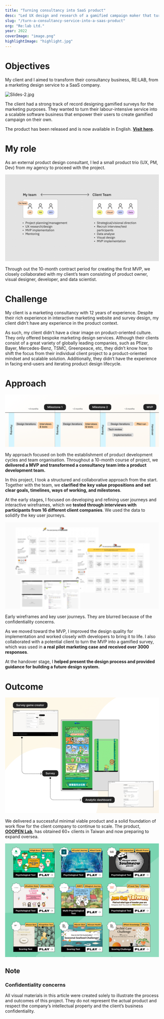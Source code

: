 ```yaml
---
title: "Turning consultancy into SaaS product"
desc: "Led UX design and research of a gamified campaign maker that turns a consultancy business to a SaaS product"
slug: "/turn-a-consultancy-service-into-a-saas-product"
org: "Re:lab Ltd."
year: 2022
coverImage: "image.png"
highlightImage: "highlight.jpg"
---
```


# Objectives

My client and I aimed to transform their consultancy business, RE:LAB, from a marketing design service to a SaaS company. 

![Slides-2.jpg](./Slides-2.jpg)

The client had a strong track of record designing gamified surveys for the marketing purposes. They wanted to turn their labour-intensive service into a scalable software business that empower their users to create gamified campaign on their own.

The product has been released and is now available in English. **[Visit here](https://ooopenlab.cc/en).**

# My role

As an external product design consultant, I led a small product trio (UX, PM, Dev) from my agency to proceed with the project.  

![Slides-3.jpg](./Slides-3.jpg)

Through out the 10-month contract period for creating the first MVP, we closely collaborated with my client’s team consisting of product owner, visual designer, developer, and data scientist.

# Challenge

My client is a marketing consultancy with 12 years of experience. Despite their rich experience in interactive marketing website and survey design, my client didn’t have any experience in the product context. 

As such, my client didn’t have a clear image on product-oriented culture. They only offered bespoke marketing design services. Although their clients consist of a great variety of globally leading companies, such as Pfizer, Bayer, Mercedes-Benz, TSMC, Greenpeace, etc, they didn’t know how to shift the focus from their individual client project to a product-oriented mindset and scalable solution. Additionally, they didn’t have the experience in facing end-users and iterating product design lifecycle.

# Approach

![image.png](./image1.png)

My approach focused on both the establishment of product development cycles and team organisation. Throughout a 10-month course of project, we **delivered a MVP and transformed a consultancy team into a product development team.** 

In this project, I took a structured and collaborative approach from the start. Together with the team, we **clarified the key value propositions and set clear goals, timelines, ways of working, and milestones**. 

At the early stages, I focused on developing and refining user journeys and interactive wireframes, which we **tested through interviews with participants from 16 different client companies**. We used the data to solidify the key user journeys.

![Early wireframes and key user journeys. They are blurred because of the confidentiality concerns.](./image2.png)

Early wireframes and key user journeys. They are blurred because of the confidentiality concerns.

As we moved toward the MVP, I improved the design quality for implementation and worked closely with developers to bring it to life. I also collaborated with a potential client to turn the MVP into a gamified survey, which was used in **a real pilot marketing case and received over 3000 responses**. 

At the handover stage, I **helped present the design process and provided guidance for building a future design system.**

# Outcome

![image.png](./image3.png)

We delivered a successful minimal viable product and a solid foundation of work flow for the client company to continue to scale. The product, [**OOOPEN Lab**](https://ooopenlab.cc/en), has obtained 60+ clients in Taiwan and now preparing to expand oversea.

![Screenshot 2025-06-10 at 11.52.42 PM.png](./asm.png)

## Note

### Confidentiality concerns

All visual materials in this article were created solely to illustrate the process and outcomes of this project. They do not represent the actual product and respect the company’s intellectual property and the client’s business confidentiality.